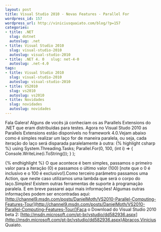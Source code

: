 ```yaml
--- 
layout: post
title: Visual Studio 2010 - Novas Features - Parallel For
wordpress_id: 157
wordpress_url: http://viniciusquaiato.com/blog/?p=157
categories: 
- title: .NET
  slug: dotnet
  autoslug: .net
- title: Visual Studio 2010
  slug: visual-studio-2010
  autoslug: visual-studio-2010
- title: .NET 4. 0   slug: net-4-0
  autoslug: .net-4.0
tags: 
- title: Visual Studio 2010
  slug: visual-studio-2010
  autoslug: visual-studio-2010
- title: VS2010
  slug: vs2010
  autoslug: vs2010
- title: Novidades
  slug: novidades
  autoslug: novidades
---
```

Fala Galera! Alguns de vocês já conheciam os as Parallels Extensions do .NET que eram distribuídas para testes. Agora no Visual Studo 2010 as Parallels Extensions estão disponívels no framework 4.0.Vejam abaixo como é simples realizar um laço for de maneira paralela, ou seja, cada iteração do laço será disparada paralelamente à outra:
{% highlight csharp %}
using System.Threading.Tasks;
    Parallel.For(0, 100,        (int i) =>        {            Console.WriteLine(i.ToString());
    }
    );
    
{% endhighlight %}
O que acontece é bem simples, passamos o primeiro valor para a iteração (0) e passamos o último valor (100) [note que o 0 é inclusivo e o 100 é exclusivo!].Como terceiro parâmetro passamos uma Action<int>, que neste caso utilizamos uma lambda que será o corpo do laço.Simples! Existem outras ferramentas de suporte à programação paralela. E em breve passarei aqui mais informações! Algumas outras informações podem ser encontradas aqui: [http://channel9.msdn.com/posts/DanielMoth/VS2010-Parallel-Computing-Features-Tour](http://channel9.msdn.com/posts/DanielMoth/VS2010-Parallel-Computing-Features-Tour/)Faça o Download do Visual Studio 2010 beta 2: [http://msdn.microsoft.com/pt-br/vstudio/dd582936.aspx](http://msdn.microsoft.com/pt-br/vstudio/dd582936.aspx)Abraços,Vinicius Quaiato.</int>
